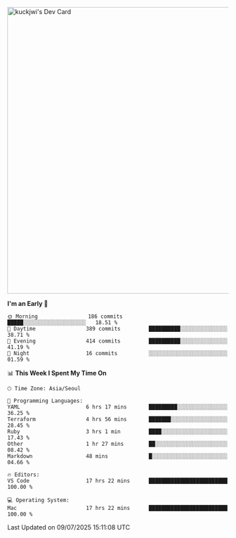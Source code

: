 <a href="https://app.daily.dev/kuckhwancho"><img src="https://api.daily.dev/devcards/v2/efef39c8028947428b3c0b486b9cd9b6.png?r=iz2&type=wide" width="652" alt="kuckjwi's Dev Card"/></a>

<!--START_SECTION:waka-->
**I'm an Early 🐤** 

```text
🌞 Morning                186 commits         █████░░░░░░░░░░░░░░░░░░░░   18.51 % 
🌆 Daytime                389 commits         ██████████░░░░░░░░░░░░░░░   38.71 % 
🌃 Evening                414 commits         ██████████░░░░░░░░░░░░░░░   41.19 % 
🌙 Night                  16 commits          ░░░░░░░░░░░░░░░░░░░░░░░░░   01.59 % 
```


📊 **This Week I Spent My Time On** 

```text
🕑︎ Time Zone: Asia/Seoul

💬 Programming Languages: 
YAML                     6 hrs 17 mins       █████████░░░░░░░░░░░░░░░░   36.25 % 
Terraform                4 hrs 56 mins       ███████░░░░░░░░░░░░░░░░░░   28.45 % 
Ruby                     3 hrs 1 min         ████░░░░░░░░░░░░░░░░░░░░░   17.43 % 
Other                    1 hr 27 mins        ██░░░░░░░░░░░░░░░░░░░░░░░   08.42 % 
Markdown                 48 mins             █░░░░░░░░░░░░░░░░░░░░░░░░   04.66 % 

🔥 Editors: 
VS Code                  17 hrs 22 mins      █████████████████████████   100.00 % 

💻 Operating System: 
Mac                      17 hrs 22 mins      █████████████████████████   100.00 % 
```


 Last Updated on 09/07/2025 15:11:08 UTC
<!--END_SECTION:waka-->
